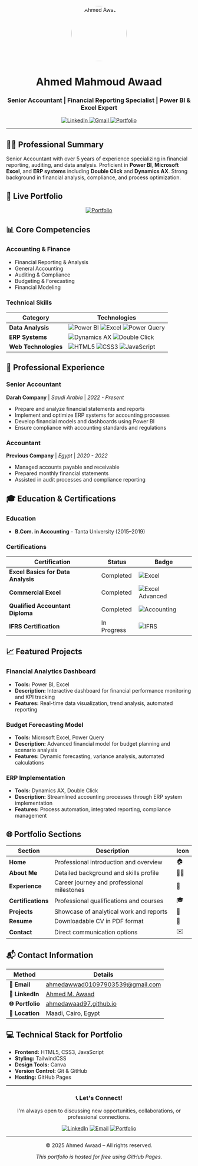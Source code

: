 <p align="center">
  <img src="https://raw.githubusercontent.com/ahmedawaad97/ahmed-awaad2-portfolio/main/assets/images/logo.png" alt="Ahmed Awaad" width="150" height="150" style="border-radius: 50%;">
</p>

<h1 align="center">Ahmed Mahmoud Awaad</h1>
<h3 align="center">Senior Accountant | Financial Reporting Specialist | Power BI & Excel Expert</h3>

<p align="center">
  <a href="https://www.linkedin.com/in/ahmed-m-awaad-59103b167/">
    <img src="https://img.shields.io/badge/LinkedIn-0077B5?style=for-the-badge&logo=linkedin&logoColor=white" alt="LinkedIn">
  </a>
  <a href="mailto:ahmedawwad01097903539@gmail.com">
    <img src="https://img.shields.io/badge/Gmail-D14836?style=for-the-badge&logo=gmail&logoColor=white" alt="Gmail">
  </a>
  <a href="https://ahmedawaad97.github.io/ahmed-awaad2-portfolio/">
    <img src="https://img.shields.io/badge/Portfolio-4285F4?style=for-the-badge&logo=google-chrome&logoColor=white" alt="Portfolio">
  </a>
</p>

---

## 👨‍💼 Professional Summary

Senior Accountant with over 5 years of experience specializing in financial reporting, auditing, and data analysis. Proficient in **Power BI**, **Microsoft Excel**, and **ERP systems** including **Double Click** and **Dynamics AX**. Strong background in financial analysis, compliance, and process optimization.

## 🚀 Live Portfolio

<div align="center">

[![Portfolio](https://img.shields.io/badge/🌐_Visit_My_Portfolio-4285F4?style=for-the-badge&logo=google-chrome&logoColor=white)](https://ahmedawaad97.github.io/ahmed-awaad2-portfolio/)

</div>

## 📊 Core Competencies

### **Accounting & Finance**
- Financial Reporting & Analysis
- General Accounting
- Auditing & Compliance
- Budgeting & Forecasting
- Financial Modeling

### **Technical Skills**
<div align="center">

| Category | Technologies |
|----------|--------------|
| **Data Analysis** | ![Power BI](https://img.shields.io/badge/Power_BI-F2C811?style=flat&logo=powerbi&logoColor=black) ![Excel](https://img.shields.io/badge/Microsoft_Excel-217346?style=flat&logo=microsoftexcel&logoColor=white) ![Power Query](https://img.shields.io/badge/Power_Query-00BCF2?style=flat&logo=powerquery&logoColor=white) |
| **ERP Systems** | ![Dynamics AX](https://img.shields.io/badge/Dynamics_AX-008272?style=flat&logo=microsoft&logoColor=white) ![Double Click](https://img.shields.io/badge/Double_Click-4285F4?style=flat&logo=google&logoColor=white) |
| **Web Technologies** | ![HTML5](https://img.shields.io/badge/HTML5-E34F26?style=flat&logo=html5&logoColor=white) ![CSS3](https://img.shields.io/badge/CSS3-1572B6?style=flat&logo=css3&logoColor=white) ![JavaScript](https://img.shields.io/badge/JavaScript-F7DF1E?style=flat&logo=javascript&logoColor=black) |

</div>

## 💼 Professional Experience

### **Senior Accountant**
**Darah Company** | *Saudi Arabia* | *2022 - Present*
- Prepare and analyze financial statements and reports
- Implement and optimize ERP systems for accounting processes
- Develop financial models and dashboards using Power BI
- Ensure compliance with accounting standards and regulations

### **Accountant**
**Previous Company** | *Egypt* | *2020 - 2022*
- Managed accounts payable and receivable
- Prepared monthly financial statements
- Assisted in audit processes and compliance reporting

## 🎓 Education & Certifications

### **Education**
- **B.Com. in Accounting** - Tanta University (2015–2019)

### **Certifications**
<div align="center">

| Certification | Status | Badge |
|---------------|---------|--------|
| **Excel Basics for Data Analysis** | Completed | ![Excel](https://img.shields.io/badge/Completed-28a745?style=flat) |
| **Commercial Excel** | Completed | ![Excel Advanced](https://img.shields.io/badge/Completed-28a745?style=flat) |
| **Qualified Accountant Diploma** | Completed | ![Accounting](https://img.shields.io/badge/Completed-28a745?style=flat) |
| **IFRS Certification** | In Progress | ![IFRS](https://img.shields.io/badge/In_Progress-ffc107?style=flat) |

</div>

## 📈 Featured Projects

### **Financial Analytics Dashboard**
- **Tools:** Power BI, Excel
- **Description:** Interactive dashboard for financial performance monitoring and KPI tracking
- **Features:** Real-time data visualization, trend analysis, automated reporting

### **Budget Forecasting Model**
- **Tools:** Microsoft Excel, Power Query
- **Description:** Advanced financial model for budget planning and scenario analysis
- **Features:** Dynamic forecasting, variance analysis, automated calculations

### **ERP Implementation**
- **Tools:** Dynamics AX, Double Click
- **Description:** Streamlined accounting processes through ERP system implementation
- **Features:** Process automation, integrated reporting, compliance management

## 🌐 Portfolio Sections

<div align="center">

| Section | Description | Icon |
|---------|-------------|-------|
| **Home** | Professional introduction and overview | 🏠 |
| **About Me** | Detailed background and skills profile | 👨‍💼 |
| **Experience** | Career journey and professional milestones | 💼 |
| **Certifications** | Professional qualifications and courses | 🎓 |
| **Projects** | Showcase of analytical work and reports | 🧩 |
| **Resume** | Downloadable CV in PDF format | 📄 |
| **Contact** | Direct communication options | ✉️ |

</div>

## 📬 Contact Information

<div align="center">

| Method | Details |
|--------|---------|
| **📧 Email** | [ahmedawwad01097903539@gmail.com](mailto:ahmedawwad01097903539@gmail.com) |
| **💼 LinkedIn** | [Ahmed M. Awaad](https://www.linkedin.com/in/ahmed-m-awaad-59103b167/) |
| **🌐 Portfolio** | [ahmedawaad97.github.io](https://ahmedawaad97.github.io/ahmed-awaad2-portfolio/) |
| **📍 Location** | Maadi, Cairo, Egypt |

</div>

## 💻 Technical Stack for Portfolio

- **Frontend:** HTML5, CSS3, JavaScript
- **Styling:** TailwindCSS
- **Design Tools:** Canva
- **Version Control:** Git & GitHub
- **Hosting:** GitHub Pages

---

<div align="center">

### **📞 Let's Connect!**

I'm always open to discussing new opportunities, collaborations, or professional connections.

[![LinkedIn](https://img.shields.io/badge/Connect_on_LinkedIn-0077B5?style=for-the-badge&logo=linkedin&logoColor=white)](https://www.linkedin.com/in/ahmed-m-awaad-59103b167/)
[![Email](https://img.shields.io/badge/Send_Email-D14836?style=for-the-badge&logo=gmail&logoColor=white)](mailto:ahmedawwad01097903539@gmail.com)
[![Portfolio](https://img.shields.io/badge/View_Portfolio-4285F4?style=for-the-badge&logo=google-chrome&logoColor=white)](https://ahmedawaad97.github.io/ahmed-awaad2-portfolio/)

</div>

---

<div align="center">

© 2025 Ahmed Awaad – All rights reserved.

*This portfolio is hosted for free using GitHub Pages.*

</div>
